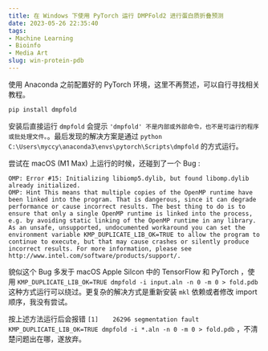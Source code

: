 ```yaml
---
title: 在 Windows 下使用 PyTorch 运行 DMPFold2 进行蛋白质折叠预测
date: 2023-05-26 22:35:40
tags: 
- Machine Learning
- Bioinfo
- Media Art
slug: win-protein-pdb
---
```



使用 Anaconda 之前配置好的 PyTorch 环境，这里不再赘述，可以自行寻找相关教程。

```sh
pip install dmpfold
```

安装后直接运行 `dmpfold` 会提示 `'dmpfold' 不是内部或外部命令，也不是可运行的程序或批处理文件。`。最后发现的解决方案是通过 `python C:\Users\myccy\anaconda3\envs\pytorch\Scripts\dmpfold` 的方式运行。

尝试在 macOS (M1 Max) 上运行的时候，还碰到了一个 Bug :

```
OMP: Error #15: Initializing libiomp5.dylib, but found libomp.dylib already initialized.
OMP: Hint This means that multiple copies of the OpenMP runtime have been linked into the program. That is dangerous, since it can degrade performance or cause incorrect results. The best thing to do is to ensure that only a single OpenMP runtime is linked into the process, e.g. by avoiding static linking of the OpenMP runtime in any library. As an unsafe, unsupported, undocumented workaround you can set the environment variable KMP_DUPLICATE_LIB_OK=TRUE to allow the program to continue to execute, but that may cause crashes or silently produce incorrect results. For more information, please see http://www.intel.com/software/products/support/.
```

貌似这个 Bug 多发于 macOS Apple Silcon 中的 TensorFlow 和 PyTorch ，使用 `KMP_DUPLICATE_LIB_OK=TRUE dmpfold -i input.aln -n 0 -m 0 > fold.pdb` 这种方式运行可以绕过。更复杂的解决方式是重新安装 `mkl` 依赖或者修改 import 顺序，我没有尝试。

按上述方法运行后会报错 `[1]    26296 segmentation fault  KMP_DUPLICATE_LIB_OK=TRUE dmpfold -i *.aln -n 0 -m 0 > fold.pdb` ，不清楚问题出在哪，遂放弃。